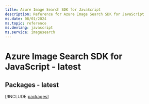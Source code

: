 ```yaml
---
title: Azure Image Search SDK for JavaScript
description: Reference for Azure Image Search SDK for JavaScript
ms.date: 08/01/2024
ms.topic: reference
ms.devlang: javascript
ms.service: imagesearch
---
```

# Azure Image Search SDK for JavaScript - latest
## Packages - latest
[!INCLUDE [packages](image-search-index.md)]
